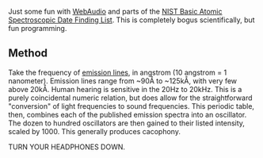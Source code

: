 Just some fun with [WebAudio][2] and parts of the [NIST Basic Atomic
Spectroscopic Date Finding List][1]. This is completely bogus scientifically,
but fun programming.

## Method

Take the frequency of [emission lines][3], in angstrom (10 angstrom = 1
nanometer). Emission lines range from ~90Å to ~125kÅ, with very few above 20kÅ.
Human hearing is sensitive in the 20Hz to 20kHz. This is a purely coincidental
numeric relation, but does allow for the straightforward "conversion" of light
frequencies to sound frequencies. This periodic table, then, combines each of
the published emission spectra into an oscillator. The dozen to hundred
oscillators are then gained to their listed intensity, scaled by 1000. This
generally produces cacophony.

TURN YOUR HEADPHONES DOWN.

[1]: http://www.nist.gov/pml/data/handbook/index2.cfm
[2]: https://www.google.com/search?q=webaudio
[3]: http://en.wikipedia.org/wiki/Emission_spectrum

